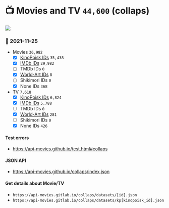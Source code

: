 # :tv: Movies and TV `44,600` (collaps)

<a href="https://API-Movies.github.io"><img src="https://API-Movies.github.io/banner.png?cache"></a>

### :date: 2021-11-25
- Movies `36,982`
  - [x] <a href="https://API-Movies.github.io/collaps/movie_kinopoisk_ids.json">KinoPoisk IDs</a> `35,438`
  - [x] <a href="https://API-Movies.github.io/collaps/movie_imdb_ids.json">IMDb IDs</a> `29,982`
  - [ ] TMDb IDs `0`
  - [x] <a href="https://API-Movies.github.io/collaps/movie_world_art_ids.json">World-Art IDs</a> `8`
  - [ ] Shikimori IDs `0`
  - [x] None IDs `368`
- TV `7,618`
  - [x] <a href="https://API-Movies.github.io/collaps/tv_kinopoisk_ids.json">KinoPoisk IDs</a> `6,824`
  - [x] <a href="https://API-Movies.github.io/collaps/tv_imdb_ids.json">IMDb IDs</a> `5,788`
  - [ ] TMDb IDs `0`
  - [x] <a href="https://API-Movies.github.io/collaps/tv_world_art_ids.json">World-Art IDs</a> `281`
  - [ ] Shikimori IDs `0`
  - [x] None IDs `426`
#### Test errors
- <a href='https://api-movies.github.io/test.html#collaps'>https://api-movies.github.io/test.html#collaps</a>
#### JSON API
- <a href='https://api-movies.github.io/collaps/index.json'>https://api-movies.github.io/collaps/index.json</a>
#### Get details about Movie/TV
- `https://api-movies.gitlab.io/collaps/datasets/[id].json`
- `https://api-movies.gitlab.io/collaps/datasets/kp[kinopoisk_id].json`
